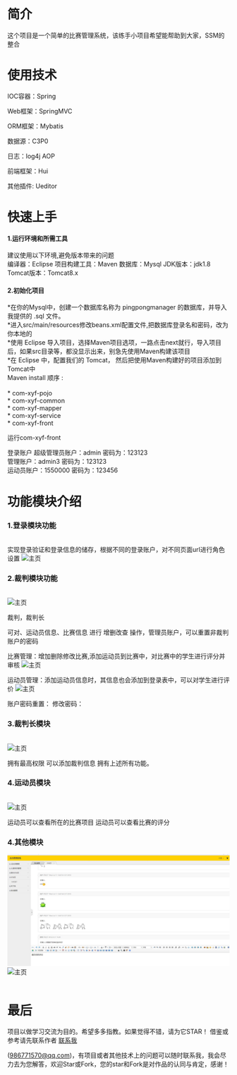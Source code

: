 <h1>简介</h1>

这个项目是一个简单的比赛管理系统，该练手小项目希望能帮助到大家，SSM的整合

<h1>使用技术</h1>

IOC容器：Spring

Web框架：SpringMVC

ORM框架：Mybatis

数据源：C3P0

日志：log4j AOP

前端框架：Hui

其他插件: Ueditor
<h1>快速上手</h1>

<h4>1.运行环境和所需工具</h4>

建议使用以下环境,避免版本带来的问题<br/>
编译器：Eclipse
项目构建工具：Maven
数据库：Mysql
JDK版本：jdk1.8
Tomcat版本：Tomcat8.x

<h4>2.初始化项目</h4>
*在你的Mysql中，创建一个数据库名称为 pingpongmanager 的数据库，并导入我提供的 .sql 文件。<br/>
*进入src/main/resources修改beans.xml配置文件,把数据库登录名和密码，改为你本地的<br/>
*使用 Eclipse 导入项目，选择Maven项目选项，一路点击next就行，导入项目后，如果src目录等，都没显示出来，别急先使用Maven构建该项目<br/>
*在 Eclipse 中，配置我们的 Tomcat， 然后把使用Maven构建好的项目添加到Tomcat中<br/>
Maven install 顺序 :
<br/><br/
*   com-xyf-parent <br/>
*   com-xyf-pojo <br/>
*   com-xyf-common <br/>
*   com-xyf-mapper <br/>
*   com-xyf-service <br/>
*   com-xyf-front

运行com-xyf-front

登录账户
超级管理员账户：admin 密码为：123123<br/>
管理账户：admin3  密码为：123123<br/>
运动员账户：1550000  密码为：123456<br/>


<h1>功能模块介绍</h1>

<h3>1.登录模块功能</h3>
<br/>
实现登录验证和登录信息的储存，根据不同的登录账户，对不同页面url进行角色设置
 <img src="/other/login.jpg" alt="主页" style="max-width:100%;">

<h3>2.裁判模块功能</h3>
<br/>
 <img src="/other/admin3.jpg" alt="主页" style="max-width:100%;"><br/>

裁判，裁判长
<p>可对、运动员信息、比赛信息 进行 增删改查 操作，管理员账户，可以重置非裁判账户的密码</p>
比赛管理：增加删除修改比赛,添加运动员到比赛中，对比赛中的学生进行评分并审核
 <img src="/other/score.jpg" alt="主页" style="max-width:100%;"><br/>

运动员管理：添加运动员信息时，其信息也会添加到登录表中，可以对学生进行评价
 <img src="/other/runner.jpg" alt="主页" style="max-width:100%;"><br/>

账户密码重置：
修改密码： 

<h3>3.裁判长模块</h3>
<br/>
 <img src="/other/admin3.jpg" alt="主页" style="max-width:100%;"><br/>



拥有最高权限
可以添加裁判信息
拥有上述所有功能。

<h3>4.运动员模块</h3>
<br/>
 <img src="/other/look.jpg" alt="主页" style="max-width:100%;"><br/>

运动员可以查看所在的比赛项目
运动员可以查看比赛的评分

<h3>4.其他模块</h3>
 <img src="/other/message.jpg" alt="主页" style="max-width:100%;"><br/>
 <img src="/other/password.jpg" alt="主页" style="max-width:100%;"><br/>
<br/>

<h1>最后</h1>
项目以做学习交流为目的。希望多多指教。如果觉得不错，请为它STAR！
借鉴或参考请先联系作者    <a target="_blank" href="http://wpa.qq.com/msgrd?v=3&uin=986771570&site=qq&menu=yes">联系我</a>

(986771570@qq.com)，有项目或者其他技术上的问题可以随时联系我，我会尽力去为您解答，欢迎Star或Fork，您的star和Fork是对作品的认同与肯定，感谢！

